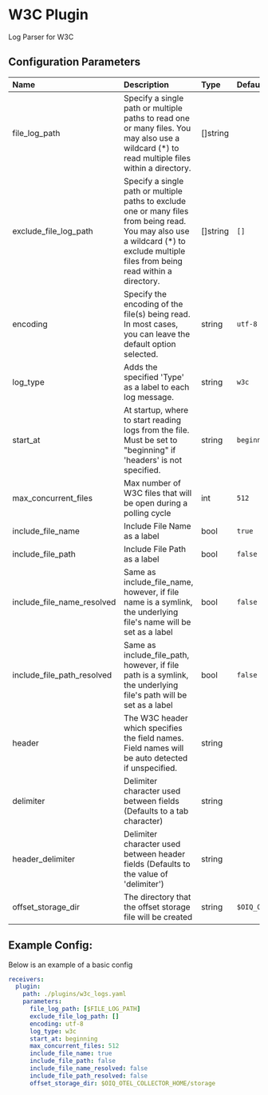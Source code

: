 # W3C Plugin

Log Parser for W3C

## Configuration Parameters

| Name | Description | Type | Default | Required | Values |
|:-- |:-- |:-- |:-- |:-- |:-- |
| file_log_path | Specify a single path or multiple paths to read one or many files. You may also use a wildcard (*) to read multiple files within a directory. | []string |  | true |  |
| exclude_file_log_path | Specify a single path or multiple paths to exclude one or many files from being read. You may also use a wildcard (*) to exclude multiple files from being read within a directory. | []string | `[]` | false |  |
| encoding | Specify the encoding of the file(s) being read. In most cases, you can leave the default option selected. | string | `utf-8` | false | `utf-8`, `utf-16le`, `utf-16be`, `ascii`, `big5` |
| log_type | Adds the specified 'Type' as a label to each log message. | string | `w3c` | false |  |
| start_at | At startup, where to start reading logs from the file. Must be set to "beginning" if 'headers' is not specified. | string | `beginning` | false | `beginning`, `end` |
| max_concurrent_files | Max number of W3C files that will be open during a polling cycle | int | `512` | false |  |
| include_file_name | Include File Name as a label | bool | `true` | false |  |
| include_file_path | Include File Path as a label | bool | `false` | false |  |
| include_file_name_resolved | Same as include_file_name, however, if file name is a symlink, the underlying file's name will be set as a label | bool | `false` | false |  |
| include_file_path_resolved | Same as include_file_path, however, if file path is a symlink, the underlying file's path will be set as a label | bool | `false` | false |  |
| header | The W3C header which specifies the field names. Field names will be auto detected if unspecified. | string |  | false |  |
| delimiter | Delimiter character used between fields (Defaults to a tab character) | string | `	` | false |  |
| header_delimiter | Delimiter character used between header fields (Defaults to the value of 'delimiter') | string |  | false |  |
| offset_storage_dir | The directory that the offset storage file will be created | string | `$OIQ_OTEL_COLLECTOR_HOME/storage` | false |  |

## Example Config:

Below is an example of a basic config

```yaml
receivers:
  plugin:
    path: ./plugins/w3c_logs.yaml
    parameters:
      file_log_path: [$FILE_LOG_PATH]
      exclude_file_log_path: []
      encoding: utf-8
      log_type: w3c
      start_at: beginning
      max_concurrent_files: 512
      include_file_name: true
      include_file_path: false
      include_file_name_resolved: false
      include_file_path_resolved: false
      offset_storage_dir: $OIQ_OTEL_COLLECTOR_HOME/storage
```
